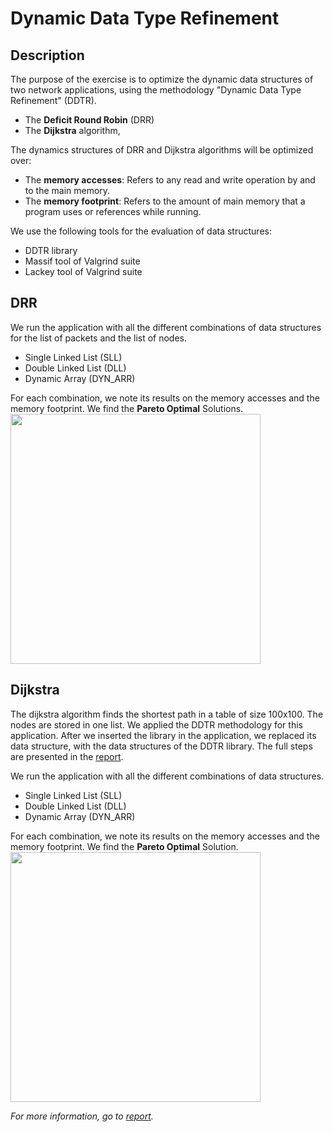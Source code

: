 # Dynamic Data Type Refinement

## Description
The purpose of the exercise is to optimize the dynamic data structures of two network applications, using the methodology "Dynamic Data Type Refinement" (DDTR). 
* The **Deficit Round Robin** (DRR) 
* The **Dijkstra** algorithm, 

 The dynamics structures of DRR and Dijkstra algorithms will be optimized over:
 * The **memory accesses**: Refers to any read and write operation by and to the main memory.
 * The **memory footprint**: Refers to the amount of main memory that a program uses or references while running.

 We use the following tools for the evaluation of data structures:
 * DDTR library
 * Massif tool of Valgrind suite
 * Lackey tool of Valgrind suite

## DRR
We run the application with all the different combinations of data structures for the list of packets and the list of nodes.
* Single Linked List (SLL)
* Double Linked List (DLL)
* Dynamic Array (DYN_ARR)

For each combination, we note its results on the memory accesses and the memory footprint. We find the **Pareto Optimal** Solutions.
<img src="https://user-images.githubusercontent.com/50949470/111882713-b72ef980-89bf-11eb-838f-9e88d2b739ef.png" width="400" height=auto>

## Dijkstra
The dijkstra algorithm finds the shortest path in a table of size 100x100. The nodes are stored in one list. We applied the DDTR methodology for this application. After we inserted the library in the application, we replaced its data structure, with the data structures of the DDTR library. The full steps are presented in the [report](https://github.com/chrisbetze/Embedded-System-Design/blob/91a22a26b7c050c0189c8f9789ee26b26646fb72/Lab2/report.pdf).

We run the application with all the different combinations of data structures.
* Single Linked List (SLL)
* Double Linked List (DLL)
* Dynamic Array (DYN_ARR)

For each combination, we note its results on the memory accesses and the memory footprint. We find the **Pareto Optimal** Solution.
<img src="https://user-images.githubusercontent.com/50949470/111882965-2527f080-89c1-11eb-91b4-c1fab6a310b9.png" width="400" height=auto>

*For more information, go to [report](https://github.com/chrisbetze/Embedded-System-Design/blob/91a22a26b7c050c0189c8f9789ee26b26646fb72/Lab2/report.pdf).*
